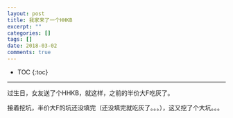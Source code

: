 ```yaml
---
layout: post
title: 我家来了一个HHKB
excerpt: ""
categories: []
tags: []
date: 2018-03-02
comments: true
---
```


* TOC
{:toc}
---

过生日，女友送了个HHKB，就这样，之前的半价大F吃灰了。

接着挖坑，半价大F的坑还没填完（还没填完就吃灰了。。。），这又挖了个大坑。。。